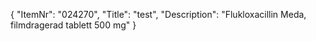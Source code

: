 {
  "ItemNr": "024270",
  "Title": "test",
  "Description": "Flukloxacillin Meda, filmdragerad tablett 500 mg"
}